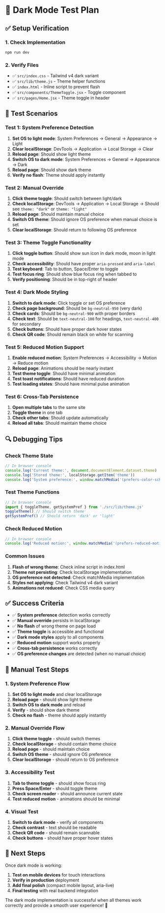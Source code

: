 # 🧪 Dark Mode Test Plan

## ✅ **Setup Verification**

### **1. Check Implementation**
```bash
npm run dev
```

### **2. Verify Files**
- ✅ `src/index.css` - Tailwind v4 dark variant
- ✅ `src/lib/theme.js` - Theme helper functions
- ✅ `index.html` - Inline script to prevent flash
- ✅ `src/components/ThemeToggle.jsx` - Toggle component
- ✅ `src/pages/Home.jsx` - Theme toggle in header

## 🎯 **Test Scenarios**

### **Test 1: System Preference Detection**
1. **Set OS to light mode**: System Preferences → General → Appearance → Light
2. **Clear localStorage**: DevTools → Application → Local Storage → Clear
3. **Reload page**: Should show light theme
4. **Switch OS to dark mode**: System Preferences → General → Appearance → Dark
5. **Reload page**: Should show dark theme
6. **Verify no flash**: Theme should apply instantly

### **Test 2: Manual Override**
1. **Click theme toggle**: Should switch between light/dark
2. **Check localStorage**: DevTools → Application → Local Storage → Should see `theme: "dark"` or `theme: "light"`
3. **Reload page**: Should maintain manual choice
4. **Switch OS theme**: Should ignore OS preference when manual choice is set
5. **Clear localStorage**: Should return to following OS preference

### **Test 3: Theme Toggle Functionality**
1. **Click toggle button**: Should show sun icon in dark mode, moon in light mode
2. **Check accessibility**: Should have proper `aria-pressed` and `aria-label`
3. **Test keyboard**: Tab to button, Space/Enter to toggle
4. **Test focus ring**: Should show blue focus ring when tabbed to
5. **Verify positioning**: Should be in top-right of header

### **Test 4: Dark Mode Styling**
1. **Switch to dark mode**: Click toggle or set OS preference
2. **Check page background**: Should be `bg-neutral-950` (very dark)
3. **Check cards**: Should be `bg-neutral-900` with proper borders
4. **Check text**: Should be `text-neutral-100` for headings, `text-neutral-400` for secondary
5. **Check buttons**: Should have proper dark hover states
6. **Check QR code**: Should remain black on white for scanning

### **Test 5: Reduced Motion Support**
1. **Enable reduced motion**: System Preferences → Accessibility → Motion → Reduce motion
2. **Reload page**: Animations should be nearly instant
3. **Test theme toggle**: Should have minimal animation
4. **Test toast notifications**: Should have reduced duration
5. **Test loading states**: Should have minimal pulse animation

### **Test 6: Cross-Tab Persistence**
1. **Open multiple tabs** to the same site
2. **Toggle theme** in one tab
3. **Check other tabs**: Should update automatically
4. **Reload all tabs**: Should maintain theme choice

## 🔍 **Debugging Tips**

### **Check Theme State**
```javascript
// In browser console
console.log('Current theme:', document.documentElement.dataset.theme)
console.log('Stored theme:', localStorage.getItem('theme'))
console.log('System preference:', window.matchMedia('(prefers-color-scheme: dark)').matches)
```

### **Test Theme Functions**
```javascript
// In browser console
import { toggleTheme, getSystemPref } from './src/lib/theme.js'
toggleTheme() // Should switch theme
getSystemPref() // Should return 'dark' or 'light'
```

### **Check Reduced Motion**
```javascript
// In browser console
console.log('Reduced motion:', window.matchMedia('(prefers-reduced-motion: reduce)').matches)
```

### **Common Issues**
1. **Flash of wrong theme**: Check inline script in index.html
2. **Theme not persisting**: Check localStorage implementation
3. **OS preference not detected**: Check matchMedia implementation
4. **Styles not applying**: Check Tailwind v4 dark variant
5. **Animations not reduced**: Check CSS media query

## ✅ **Success Criteria**

- ✅ **System preference** detection works correctly
- ✅ **Manual override** persists in localStorage
- ✅ **No flash** of wrong theme on page load
- ✅ **Theme toggle** is accessible and functional
- ✅ **Dark mode styles** apply to all components
- ✅ **Reduced motion** support works properly
- ✅ **Cross-tab persistence** works correctly
- ✅ **OS preference changes** are detected (when no manual choice)

## 🎯 **Manual Test Steps**

### **1. System Preference Flow**
1. **Set OS to light mode** and clear localStorage
2. **Reload page** - should show light theme
3. **Switch OS to dark mode** and reload
4. **Verify** - should show dark theme
5. **Check no flash** - theme should apply instantly

### **2. Manual Override Flow**
1. **Click theme toggle** - should switch themes
2. **Check localStorage** - should contain theme choice
3. **Reload page** - should maintain choice
4. **Switch OS theme** - should ignore OS preference
5. **Clear localStorage** - should return to OS preference

### **3. Accessibility Test**
1. **Tab to theme toggle** - should show focus ring
2. **Press Space/Enter** - should toggle theme
3. **Check screen reader** - should announce current state
4. **Test reduced motion** - animations should be minimal

### **4. Visual Test**
1. **Switch to dark mode** - verify all components
2. **Check contrast** - text should be readable
3. **Check QR code** - should remain scannable
4. **Check buttons** - should have proper hover states

## 🚀 **Next Steps**

Once dark mode is working:
1. **Test on mobile devices** for touch interactions
2. **Verify in production** deployment
3. **Add final polish** (compact mobile layout, aria-live)
4. **Final testing** with real backend integration

The dark mode implementation is successful when all themes work correctly and provide a smooth user experience! 🎉 